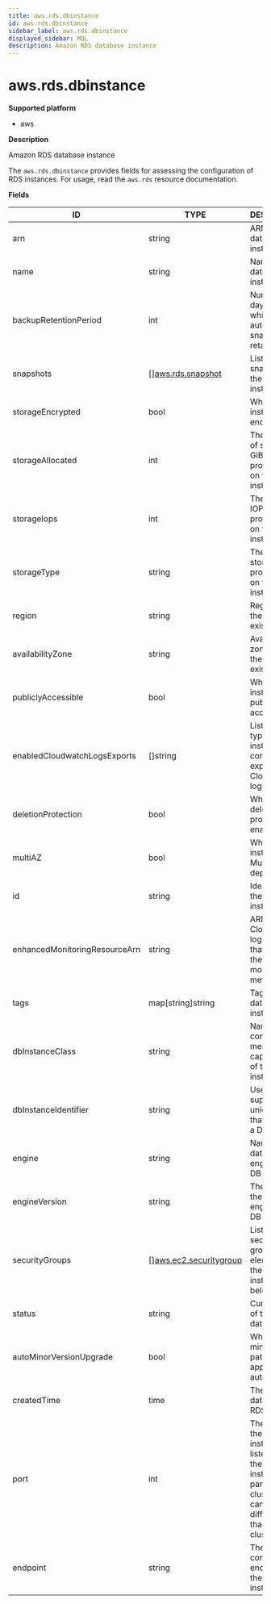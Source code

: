 ```yaml
---
title: aws.rds.dbinstance
id: aws.rds.dbinstance
sidebar_label: aws.rds.dbinstance
displayed_sidebar: MQL
description: Amazon RDS database instance
---
```


# aws.rds.dbinstance

**Supported platform**

- aws

**Description**

Amazon RDS database instance

The `aws.rds.dbinstance` provides fields for assessing the configuration of RDS instances. For usage, read the `aws.rds` resource documentation.

**Fields**

| ID                            | TYPE                                                        | DESCRIPTION                                                                                                                                  |
| ----------------------------- | ----------------------------------------------------------- | -------------------------------------------------------------------------------------------------------------------------------------------- |
| arn                           | string                                                      | ARN for the database instance                                                                                                                |
| name                          | string                                                      | Name of the database instance                                                                                                                |
| backupRetentionPeriod         | int                                                         | Number of days for which automated snapshots are retained                                                                                    |
| snapshots                     | &#91;&#93;[aws.rds.snapshot](aws.rds.snapshot.md)           | List of snapshots for the database instance                                                                                                  |
| storageEncrypted              | bool                                                        | Whether the instance is encrypted                                                                                                            |
| storageAllocated              | int                                                         | The amount of storage, in GiB, provisioned on the instance                                                                                   |
| storageIops                   | int                                                         | The storage IOPS provisioned on the instance                                                                                                 |
| storageType                   | string                                                      | The type of storage provisioned on the instance                                                                                              |
| region                        | string                                                      | Region where the instance exists                                                                                                             |
| availabilityZone              | string                                                      | Availability zone where the instance exists                                                                                                  |
| publiclyAccessible            | bool                                                        | Whether the instance is publicly accessible                                                                                                  |
| enabledCloudwatchLogsExports  | &#91;&#93;string                                            | List of log types the instance is configured to export to CloudWatch logs                                                                    |
| deletionProtection            | bool                                                        | Whether deletion protection is enabled                                                                                                       |
| multiAZ                       | bool                                                        | Whether the instance is a Multi-AZ deployment                                                                                                |
| id                            | string                                                      | Identifier for the database instance                                                                                                         |
| enhancedMonitoringResourceArn | string                                                      | ARN of the CloudWatch log stream that receives the enhanced monitoring metrics data                                                          |
| tags                          | map[string]string                                           | Tags for the database instance                                                                                                               |
| dbInstanceClass               | string                                                      | Name of the compute and memory capacity class of the DB instance                                                                             |
| dbInstanceIdentifier          | string                                                      | User-supplied unique key that identifies a DB instance                                                                                       |
| engine                        | string                                                      | Name of the database engine for this DB instance                                                                                             |
| engineVersion                 | string                                                      | The version of the database engine for this DB instance                                                                                      |
| securityGroups                | &#91;&#93;[aws.ec2.securitygroup](aws.ec2.securitygroup.md) | List of VPC security group elements that the DB instance belongs to                                                                          |
| status                        | string                                                      | Current state of this database                                                                                                               |
| autoMinorVersionUpgrade       | bool                                                        | Whether minor version patches are applied automatically                                                                                      |
| createdTime                   | time                                                        | The creation date of the RDS instance                                                                                                        |
| port                          | int                                                         | The port that the DB instance listens on. If the DB instance is part of a DB cluster, this can be a different port than the DB cluster port. |
| endpoint                      | string                                                      | The connection endpoint for the DB instance                                                                                                  |
